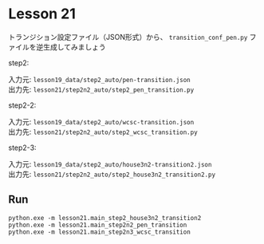 # Lesson 21

トランジション設定ファイル（JSON形式）から、 `transition_conf_pen.py` ファイルを逆生成してみましょう  

step2:  

入力元: `lesson19_data/step2_auto/pen-transition.json`  
出力先: `lesson21/step2n2_auto/step2_pen_transition.py`  

step2-2:  

入力元: `lesson19_data/step2_auto/wcsc-transition.json`  
出力先: `lesson21/step2n2_auto/step2_wcsc_transition.py`  

step2-3:  

入力元: `lesson19_data/step2_auto/house3n2-transition2.json`  
出力先: `lesson21/step2n2_auto/step2_house3n2_transition2.py`  

## Run

```shell
python.exe -m lesson21.main_step2_house3n2_transition2
python.exe -m lesson21.main_step2n2_pen_transition
python.exe -m lesson21.main_step2n3_wcsc_transition
```
